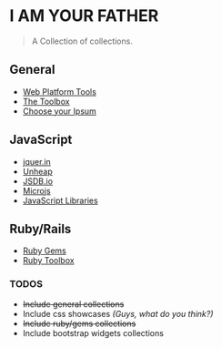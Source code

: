 # I AM YOUR FATHER

> A Collection of collections. 

## General
* [Web Platform Tools](http://webplatformtools.org/)
* [The Toolbox](http://thetoolbox.cc/)
* [Choose your Ipsum](http://chooseyouripsum.com/)

## JavaScript
* [jquer.in](http://jquer.in/)
* [Unheap](http://www.unheap.com/)
* [JSDB.io](http://www.jsdb.io/)
* [Microjs](http://microjs.com/#)
* [JavaScript Libraries](http://javascriptlibraries.com/)


## Ruby/Rails
* [Ruby Gems](http://rubygems.org/gems)
* [Ruby Toolbox](https://www.ruby-toolbox.com/)

### TODOS
* ~~Include general collections~~
* Include css showcases *(Guys, what do you think?)*
* ~~Include ruby/gems collections~~
* Include bootstrap widgets collections

